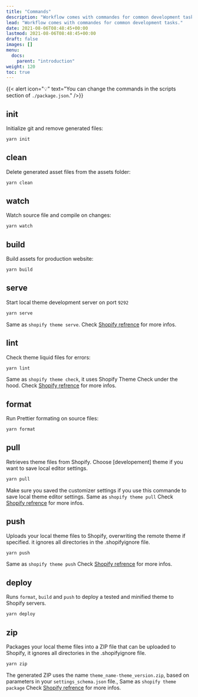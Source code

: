 ```yaml
---
title: "Commands"
description: "Workflow comes with commandes for common development tasks."
lead: "Workflow comes with commandes for common development tasks."
date: 2021-08-06T08:48:45+00:00
lastmod: 2021-08-06T08:48:45+00:00
draft: false
images: []
menu:
  docs:
    parent: "introduction"
weight: 120
toc: true
---
```


{{< alert icon="💡" text="You can change the commands in the scripts section of `./package.json`." />}}

## init

Initialize git and remove generated files:

```bash
yarn init
```

## clean

Delete generated asset files from the assets folder:

```bash
yarn clean
```

## watch

Watch source file and compile on changes:

```bash
yarn watch
```

## build

Build assets for production website:

```bash
yarn build
```


## serve

Start local theme development server on port ```9292```

```bash
yarn serve
```

Same as ```shopify theme serve```. Check [Shopify refrence](https://shopify.dev/themes/tools/cli/theme-commands#serve) for more infos.


## lint
Check theme liquid files for errors:

```bash
yarn lint
```

Same as ```shopify theme check```, it uses Shopify Theme Check under the hood. Check [Shopify refrence](https://shopify.dev/themes/tools/cli/theme-commands#check) for more infos.

## format
Run Prettier formating on source files:

```bash
yarn format
```

## pull
Retrieves theme files from Shopify. Choose [developement] theme if you want to save local editor settings.


```bash
yarn pull
```

Make sure you saved the customizer settings if you use this commande to save local theme editor settings. Same as ```shopify theme pull``` Check [Shopify refrence](https://shopify.dev/themes/tools/cli/theme-commands#pull) for more infos.

## push
Uploads your local theme files to Shopify, overwriting the remote theme if specified. it ignores all directories in the .shopifyignore file.

```bash
yarn push
```

Same as ```shopify theme push``` Check [Shopify refrence](https://shopify.dev/themes/tools/cli/theme-commands#push) for more infos.


## deploy
Runs ```format```, ```build``` and ```push``` to deploy a tested and minified theme to Shopify servers.

```bash
yarn deploy
```

## zip
Packages your local theme files into a ZIP file that can be uploaded to Shopify, it ignores all directories in the .shopifyignore file.

```bash
yarn zip
```

The generated ZIP uses the name ```theme_name-theme_version.zip```, based on parameters in your ```settings_schema.json``` file., Same as ```shopify theme package``` Check [Shopify refrence](https://shopify.dev/themes/tools/cli/theme-commands#package) for more infos.
